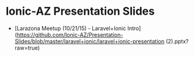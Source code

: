 # Ionic-AZ Presentation Slides

* [Larazona Meetup (10/21/15) - Laravel+Ionic Intro](https://github.com/Ionic-AZ/Presentation-Slides/blob/master/laravel+ionic/laravel+ionic-presentation (2).pptx?raw=true)
